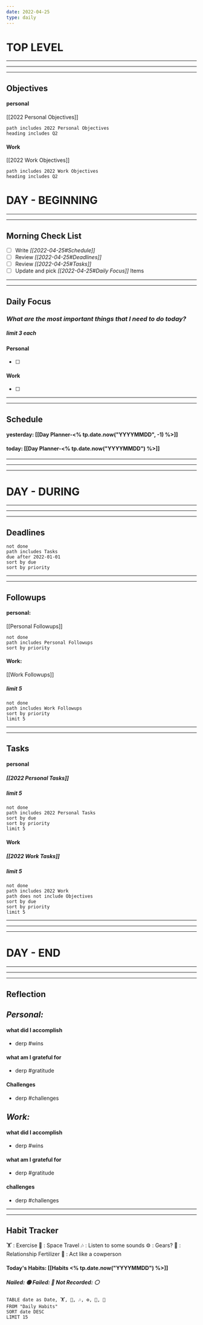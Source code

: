 ```yaml
---
date: 2022-04-25
type: daily
---
```


# TOP LEVEL 
---
---
---

## Objectives
#### personal
[[2022 Personal Objectives]]
```tasks
path includes 2022 Personal Objectives
heading includes Q2
```

#### Work
[[2022 Work Objectives]]
```tasks
path includes 2022 Work Objectives
heading includes Q2
```


# DAY - BEGINNING
---
---

## Morning Check List
- [ ] Write *[[2022-04-25#Schedule]]*
- [ ] Review *[[2022-04-25#Deadlines]]*
- [ ] Review *[[2022-04-25#Tasks]]*
- [ ] Update and pick *[[2022-04-25#Daily Focus]]* Items

---
---

## Daily Focus

### *What are the most important things that I need to do today?*
##### limit 3 each
#### Personal
- [ ] 


#### Work
- [ ] 

---
---

## Schedule
#### **yesterday:** [[Day Planner-<% tp.date.now("YYYYMMDD", -1) %>]] 
#### **today:** [[Day Planner-<% tp.date.now("YYYYMMDD") %>]] 

---
---
---

# DAY - DURING
---
---
---

## Deadlines
```tasks
not done
path includes Tasks
due after 2022-01-01
sort by due
sort by priority
```

---
---

## Followups
#### personal:
[[Personal Followups]]
```tasks
not done
path includes Personal Followups
sort by priority
```

#### Work:
[[Work Followups]]
##### limit 5
```tasks
not done
path includes Work Followups
sort by priority
limit 5
```

---
---

## Tasks
#### personal 
##### [[2022 Personal Tasks]]
##### limit 5
```tasks
not done
path includes 2022 Personal Tasks
sort by due
sort by priority
limit 5
```


#### Work  
##### [[2022 Work Tasks]]
##### limit 5
```tasks
not done
path includes 2022 Work
path does not include Objectives
sort by due
sort by priority
limit 5
```

---
---
---

# DAY -  END
---
---
---

## Reflection
## *Personal:*
#### what did I accomplish
- derp #wins

#### what am I grateful for
- derp #gratitude 

#### Challenges
- derp #challenges 


## *Work:*
#### what did I accomplish
- derp #wins

#### what am I grateful for
- derp #gratitude

#### challenges
- derp #challenges 

--- 
---

## Habit Tracker
🏋️  :  Exercise
🚀  :  Space Travel
🎶  :  Listen to some sounds
⚙️   :  Gears?
👫  :  Relationship Fertilizer
🤠  :  Act like a cowperson

#### Today's Habits:  [[Habits <% tp.date.now("YYYYMMDD") %>]] 
##### Nailed: 🟢     Failed: 🔴      Not Recorded: ⚪️
```dataview
TABLE date as Date, 🏋️, 🚀, 🎶, ⚙️, 👫, 🤠
FROM "Daily Habits"
SORT date DESC
LIMIT 15
```
